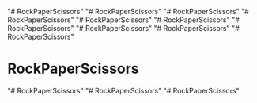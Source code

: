 "# RockPaperScissors" 
"# RockPaperScissors" 
"# RockPaperScissors" 
"# RockPaperScissors" 
"# RockPaperScissors" 
"# RockPaperScissors" 
"# RockPaperScissors" 
"# RockPaperScissors" 
"# RockPaperScissors" 
"# RockPaperScissors" 
# RockPaperScissors
"# RockPaperScissors" 
"# RockPaperScissors" 
"# RockPaperScissors" 
